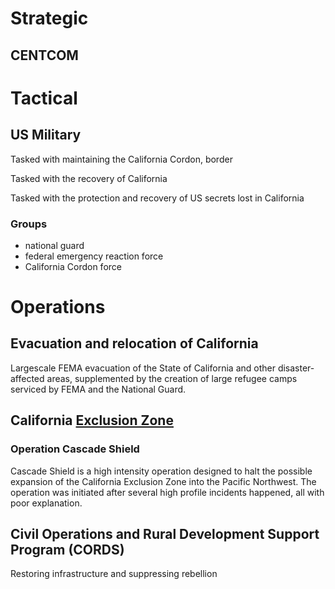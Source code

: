 # Strategic
## CENTCOM
# Tactical
## US Military

Tasked with maintaining the California Cordon, border

Tasked with the recovery of California

Tasked with the protection and recovery of US secrets lost in California
### Groups
- national guard
- federal emergency reaction force
- California Cordon force

# Operations
## Evacuation and relocation of California
Largescale FEMA evacuation of the State of California and other disaster-affected areas, supplemented by the creation of large refugee camps serviced by FEMA and the National Guard.
## California [Exclusion Zone](https://en.wikipedia.org/wiki/Exclusion_zone)
### Operation Cascade Shield
Cascade Shield is a high intensity operation designed to halt the possible expansion of the California Exclusion Zone into the Pacific Northwest. The operation was initiated after several high profile incidents happened, all with poor explanation.
## Civil Operations and Rural Development Support Program (CORDS)

Restoring infrastructure and suppressing rebellion
